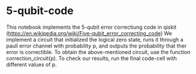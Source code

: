 # 5-qubit-code

This notebook implements the 5-qubit error correctiung code in qiskit (https://en.wikipedia.org/wiki/Five-qubit_error_correcting_code)
We implement a circuit that initialized the logical zero state, runs it through a pauli error channel with probability p, and outputs the probability that ther error is correctible. To obtain the above-mentioned circuit, use the function correction_circuit(p). To check our results, run the final code-cell with different values of p. 
